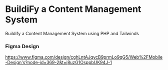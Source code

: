 # BuildiFy a Content Management System
Buildify a Content Management System using PHP and Tailwinds

### Figma Design
https://www.figma.com/design/cghLntAJqycB9prmLo9qG5/Web%2FMobile-Design's?node-id=369-2&t=j8uzG1OsppbUK94J-1
